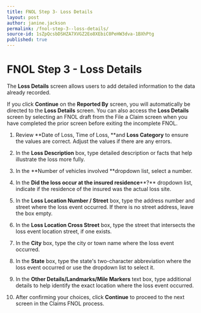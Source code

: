 ```yaml
---
title: FNOL Step 3- Loss Details
layout: post
author: janine.jackson
permalink: /fnol-step-3--loss-details/
source-id: 1sZpQcsbDSHZA7XVGZ2Eo8XEbiC0PeHW3dva-1BXhPtg
published: true
---
```

# FNOL Step 3 - Loss Details

 The **Loss Details** screen allows users to add detailed information to the data already recorded. 

If you click **Continue** on the **Reported By** screen, you will automatically be directed to the **Loss Details** screen. You can also access the **Loss Details** screen by selecting an FNOL draft from the File a Claim screen when you have completed the prior screen before exiting the incomplete FNOL.

1. Review **Date of Loss, Time of Loss, **and **Loss Category** to ensure the values are correct. Adjust the values if there are any errors.

2. In the **Loss Description** box, type detailed description or facts that help illustrate the loss more fully.

3. In the **Number of vehicles involved **dropdown list, select a number.

4. In the **Did the loss occur at the insured residence****?** dropdown list, indicate if the residence of the insured was the actual loss site.

5. In the **Loss Location Number / Street** box, type the address number and street where the loss event occurred. If there is no street address, leave the box empty. 

6. In the **Loss Location Cross Street** box, type the street that intersects the loss event location street, if one exists.

7. In the **City** box, type the city or town name where the loss event occurred. 

8. In the **State** box, type the state's two-character abbreviation where the loss event occurred or use the dropdown list to select it.

9. In the **Other Details/Landmarks/Mile Markers** text box, type additional details to help identify the exact location where the loss event occurred.

10. After confirming your choices, click **Continue** to proceed to the next screen in the Claims FNOL process.

